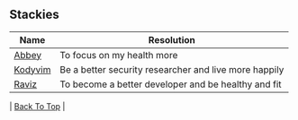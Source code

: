 ## Stackies

| Name                                                 | Resolution                                                | 
|------------------------------------------------------|-----------------------------------------------------------|
| [Abbey](https://github.com/AbbeyIT)                  | To focus on my health more                                |
| [Kodyvim](https://github.com/emmydev9)               | Be a better security researcher and live more happily     | 
| [Raviz](https://github.com/gorvyz)                   | To become a better developer and be healthy and fit       |


| [Back To Top](#Stackies) |
